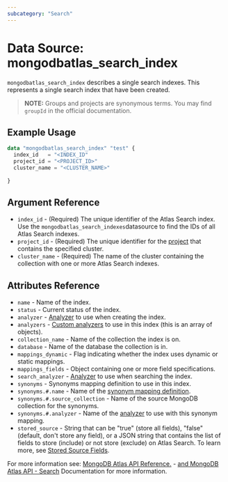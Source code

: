 ```yaml
---
subcategory: "Search"
---
```


# Data Source: mongodbatlas_search_index

`mongodbatlas_search_index` describes a single search indexes. This represents a single search index that have been created.

> **NOTE:** Groups and projects are synonymous terms. You may find `groupId` in the official documentation.


## Example Usage

```terraform
data "mongodbatlas_search_index" "test" {
  index_id   = "<INDEX_ID"
  project_id = "<PROJECT_ID>"
  cluster_name = "<CLUSTER_NAME>"
  
}
```

## Argument Reference

* `index_id` - (Required) The unique identifier of the Atlas Search index. Use the `mongodbatlas_search_indexes`datasource to find the IDs of all Atlas Search indexes.
* `project_id` - (Required) The unique identifier for the [project](https://docs.atlas.mongodb.com/organizations-projects/#std-label-projects) that contains the specified cluster.
* `cluster_name` - (Required) The name of the cluster containing the collection with one or more Atlas Search indexes.

## Attributes Reference

* `name` - Name of the index.
* `status` - Current status of the index.
* `analyzer` - [Analyzer](https://docs.atlas.mongodb.com/reference/atlas-search/analyzers/#std-label-analyzers-ref) to use when creating the index.
* `analyzers` - [Custom analyzers](https://docs.atlas.mongodb.com/reference/atlas-search/analyzers/custom/#std-label-custom-analyzers) to use in this index (this is an array of objects).
* `collection_name` - Name of the collection the index is on.
* `database` - Name of the database the collection is in.
* `mappings_dynamic` - Flag indicating whether the index uses dynamic or static mappings.
* `mappings_fields` - Object containing one or more field specifications.
* `search_analyzer` - [Analyzer](https://docs.atlas.mongodb.com/reference/atlas-search/analyzers/#std-label-analyzers-ref) to use when searching the index.
* `synonyms` - 	Synonyms mapping definition to use in this index.
* `synonyms.#.name` - Name of the [synonym mapping definition](https://docs.atlas.mongodb.com/reference/atlas-search/synonyms/#std-label-synonyms-ref).
* `synonyms.#.source_collection` - Name of the source MongoDB collection for the synonyms.
* `synonyms.#.analyzer` - Name of the [analyzer](https://docs.atlas.mongodb.com/reference/atlas-search/analyzers/#std-label-analyzers-ref) to use with this synonym mapping. 
* `stored_source` - String that can be "true" (store all fields), "false" (default, don't store any field), or a JSON string that contains the list of fields to store (include) or not store (exclude) on Atlas Search. To learn more, see [Stored Source Fields](https://www.mongodb.com/docs/atlas/atlas-search/stored-source-definition/).

For more information see: [MongoDB Atlas API Reference.](https://docs.atlas.mongodb.com/atlas-search/) - [and MongoDB Atlas API - Search](https://docs.atlas.mongodb.com/reference/api/atlas-search/) Documentation for more information.
